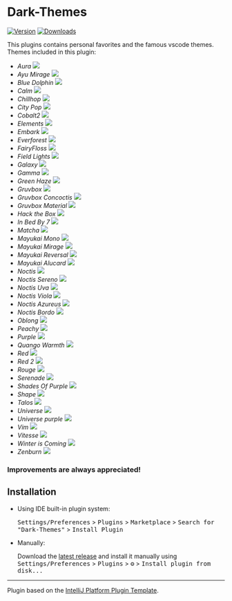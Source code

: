 # Dark-Themes

[![Version](https://img.shields.io/jetbrains/plugin/v/PLUGIN_ID.svg)](https://plugins.jetbrains.com/plugin/18724-dark-themes)
[![Downloads](https://img.shields.io/jetbrains/plugin/d/PLUGIN_ID.svg)](https://plugins.jetbrains.com/plugin/18724-dark-themes)


<!-- Plugin description -->
This plugins contains personal favorites and the famous vscode themes.
Themes included in this plugin:

- *Aura*
  ![](https://github.com/Shubham076/Dark-Themes/blob/main/Screenshots/Aura.png)
- *Ayu Mirage*
  ![](https://github.com/Shubham076/Dark-Themes/blob/main/Screenshots/AyuMirage.png)
- *Blue Dolphin*
  ![](https://github.com/Shubham076/Dark-Themes/blob/main/Screenshots/BlueDolphin.png)
- *Calm*
  ![](https://github.com/Shubham076/Dark-Themes/blob/main/Screenshots/calm.png)
- *Chillhop*
  ![](https://github.com/Shubham076/Dark-Themes/blob/main/Screenshots/chillhop.png)
- *City Pop*
  ![](https://github.com/Shubham076/Dark-Themes/blob/main/Screenshots/Citypop.png)
- *Cobalt2*
  ![](https://github.com/Shubham076/Dark-Themes/blob/main/Screenshots/Cobalt2.png)
- *Elements*
  ![](https://github.com/Shubham076/Dark-Themes/blob/main/Screenshots/Elements.png)
- *Embark*
  ![](https://github.com/Shubham076/Dark-Themes/blob/main/Screenshots/embark.png)
- *Everforest*
  ![](https://github.com/Shubham076/Dark-Themes/blob/main/Screenshots/everforest.png)
- *FairyFloss*
  ![](https://github.com/Shubham076/Dark-Themes/blob/main/Screenshots/fairyfloss.png)
- *Field Lights*
  ![](https://github.com/Shubham076/Dark-Themes/blob/main/Screenshots/FieldLights.png)
- *Galaxy*
  ![](https://github.com/Shubham076/Dark-Themes/blob/main/Screenshots/Galaxy.png)
- *Gamma*
  ![](https://github.com/Shubham076/Dark-Themes/blob/main/Screenshots/gamma.png)
- *Green Haze*
  ![](https://github.com/Shubham076/Dark-Themes/blob/main/Screenshots/GreenHaze.png)
- *Gruvbox*
  ![](https://github.com/Shubham076/Dark-Themes/blob/main/Screenshots/gruvbox.png)
- *Gruvbox Concoctis*
  ![](https://github.com/Shubham076/Dark-Themes/blob/main/Screenshots/gruvboxConcoctis.png)
- *Gruvbox Material*
  ![](https://github.com/Shubham076/Dark-Themes/blob/main/Screenshots/gruvboxMaterial.png)
- *Hack the Box*
  ![](https://github.com/Shubham076/Dark-Themes/blob/main/Screenshots/HackTheBox.png)
- *In Bed By 7*
  ![](https://github.com/Shubham076/Dark-Themes/blob/main/Screenshots/InBedBy7.png)
- *Matcha*
  ![](https://github.com/Shubham076/Dark-Themes/blob/main/Screenshots/matcha.png)
- *Mayukai Mono*
  ![](https://github.com/Shubham076/Dark-Themes/blob/main/Screenshots/MayukaiMono.png)
- *Mayukai Mirage*
  ![](https://github.com/Shubham076/Dark-Themes/blob/main/Screenshots/MayukaiMirage.png)
- *Mayukai Reversal*
  ![](https://github.com/Shubham076/Dark-Themes/blob/main/Screenshots/MayukaiReversal.png)
- *Mayukai Alucard*
  ![](https://github.com/Shubham076/Dark-Themes/blob/main/Screenshots/MayukaiAlucard.png)
- *Noctis*
  ![](https://github.com/Shubham076/Dark-Themes/blob/main/Screenshots/Noctis.png)
- *Noctis Sereno*
  ![](https://github.com/Shubham076/Dark-Themes/blob/main/Screenshots/NoctisSereno.png)
- *Noctis Uva*
  ![](https://github.com/Shubham076/Dark-Themes/blob/main/Screenshots/NoctisUva.png)
- *Noctis Viola*
  ![](https://github.com/Shubham076/Dark-Themes/blob/main/Screenshots/NoctisViola.png)
- *Noctis Azureus*
  ![](https://github.com/Shubham076/Dark-Themes/blob/main/Screenshots/NoctisAzureus.png)
- *Noctis Bordo*
  ![](https://github.com/Shubham076/Dark-Themes/blob/main/Screenshots/NoctisBordo.png)
- *Oblong*
  ![](https://github.com/Shubham076/Dark-Themes/blob/main/Screenshots/oblong.png)
- *Peachy*
  ![](https://github.com/Shubham076/Dark-Themes/blob/main/Screenshots/peachy.png)
- *Purple*
  ![](https://github.com/Shubham076/Dark-Themes/blob/main/Screenshots/purple.png)
- *Quango Warmth*
  ![](https://github.com/Shubham076/Dark-Themes/blob/main/Screenshots/quangoWarmth.png)
- *Red*
  ![](https://github.com/Shubham076/Dark-Themes/blob/main/Screenshots/red.png)
- *Red 2*
  ![](https://github.com/Shubham076/Dark-Themes/blob/main/Screenshots/red2.png)
- *Rouge*
  ![](https://github.com/Shubham076/Dark-Themes/blob/main/Screenshots/Rouge.png)
- *Serenade*
  ![](https://github.com/Shubham076/Dark-Themes/blob/main/Screenshots/serenade.png)
- *Shades Of Purple*
  ![](https://github.com/Shubham076/Dark-Themes/blob/main/Screenshots/ShadesOfPurple.png)
- *Shape*
  ![](https://github.com/Shubham076/Dark-Themes/blob/main/Screenshots/Shape.png)
- *Talos*
  ![](https://github.com/Shubham076/Dark-Themes/blob/main/Screenshots/talos.png)
- *Universe*
  ![](https://github.com/Shubham076/Dark-Themes/blob/main/Screenshots/Universe.png)
- *Universe purple*
  ![](https://github.com/Shubham076/Dark-Themes/blob/main/Screenshots/UniversePurple.png)
- *Vim*
  ![](https://github.com/Shubham076/Dark-Themes/blob/main/Screenshots/vim.png)
- *Vitesse*
  ![](https://github.com/Shubham076/Dark-Themes/blob/main/Screenshots/vitesse.png)
- *Winter is Coming*
  ![](https://github.com/Shubham076/Dark-Themes/blob/main/Screenshots/WinterIsComing.png)
- *Zenburn*
  ![](https://github.com/Shubham076/Dark-Themes/blob/main/Screenshots/zenburn.png)


### Improvements are always appreciated!
<!-- Plugin description end -->

## Installation

- Using IDE built-in plugin system:

  <kbd>Settings/Preferences</kbd> > <kbd>Plugins</kbd> > <kbd>Marketplace</kbd> > <kbd>Search for "Dark-Themes"</kbd> >
  <kbd>Install Plugin</kbd>

- Manually:

  Download the [latest release](https://github.com/Shubham076/Dark-Themes/releases/latest) and install it manually using
  <kbd>Settings/Preferences</kbd> > <kbd>Plugins</kbd> > <kbd>⚙️</kbd> > <kbd>Install plugin from disk...</kbd>


---
Plugin based on the [IntelliJ Platform Plugin Template][template].

[template]: https://github.com/JetBrains/intellij-platform-plugin-template

